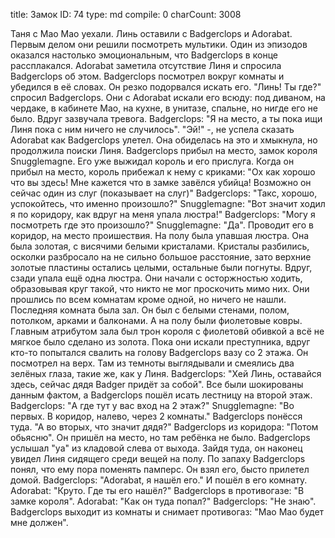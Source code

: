 title:          Замок
ID:             74
type:           md
compile:        0
charCount:      3008


Таня с Мао Мао уехали. Линь оставили с Badgerclops и Adorabat.
Первым делом они решили посмотреть мультики. Один из эпизодов оказался настолько эмоциональным, что Badgerclops в конце рассплакался. Adorabat заметила отсутствие Линя и спросила Badgerclops об этом. Badgerclops посмотрел вокруг комнаты и убедился в её словах. Он резко подорвался искать его. "Линь! Ты где?" спросил Badgerclops. Они с Adorabat искали его всюду: под диваном, на чердаке, в кабинете Мао, на кухне, в унитазе, спальне, но нигде его не было.
Вдруг зазвучала тревога. Badgerclops: "Я на место, а ты пока ищи Линя пока с ним ничего не случилось". "Эй!" -, не успела сказать Adorabat как Badgerclops улетел. Она обиделась на это и хмыкнула, но продолжила поиски Линя.
Badgerclops прибыл на место, замок короля Snugglemagne. Его уже выжидал король и его прислуга. Когда он прибыл на место, король прибежал к нему с криками:
"Ох как хорошо что вы здесь! Мне кажется что в замке завёлся убийца! Возможно он сейчас один из слуг (показывает на слуг)"
Badgerclops: "Такс, хорошо, успокойтесь, что именно произошло?"
Snugglemagne: "Вот значит ходил я по коридору, как вдруг на меня упала люстра!"
Badgerclops: "Могу я посмотреть где это произошло?"
Snugglemagne: "Да". Проводит его в коридор, на место проишествия.
На полу была упавшая люстра. Она была золотая, с висячими белыми кристалами. Кристалы разбились, осколки разбросало на не сильно большое расстояние, зато верхние золотые пластины остались целыми, остальные были погнуты.
Вдруг, сзади упала ещё одна люстра. Они начали с осторжностью ходить, образовывая круг такой, что никто не мог проскочить мимо них. Они прошлись по всем комнатам кроме одной, но ничего не нашли. Последняя комната была зал. Он был с белыми стенами, полом, потолком, арками и балконами. А на полу были фиолетовые ковры. Главным атрибутом зала был трон короля с фиолетовй обивкой а всё не мягкое было сделано из золота. Пока они искали преступника, вдруг кто-то попытался свалить на голову Badgerclops вазу со 2 этажа. Он посмотрел на верх. Там из темноты выглядывали и смеялись два зелёных глаза, такие же, как у Линя.
Badgerclops: "Хей Линь, оставайся здесь, сейчас дядя Badger придёт за собой". Все были шокированы данным фактом, а Badgerclops пошёл исать лестницу на второй этаж.
Badgerclops: "А где тут у вас вход на 2 этаж?"
Snugglemagne: "Во первых. В коридор, налево, через 2 комнаты." Badgerclops понёсся туда. "А во вторых, что значит дядя?"
Badgerclops из коридора: "Потом обьясню".
Он пришёл на место, но там ребёнка не было. Badgerclops услышал "уа" из кладовой слева от выхода. Зайдя туда, он наконец увидел Линя сидящего среди вещей на полу. По запаху Badgerclops понял, что ему пора поменять памперс. Он взял его, бысто прилетел домой.
Badgerclops: "Adorabat, я нашёл его." И пошёл в его комнату.
Adorabat: "Круто. Где ты его нашёл?"
Badgerclops в противогазе: "В замке короля".
Adorabat: "Как он туда попал?"
Badgerclops: "Не знаю".
Badgerclops выходит из комнаты и снимает противогаз: "Мао Мао будет мне должен".